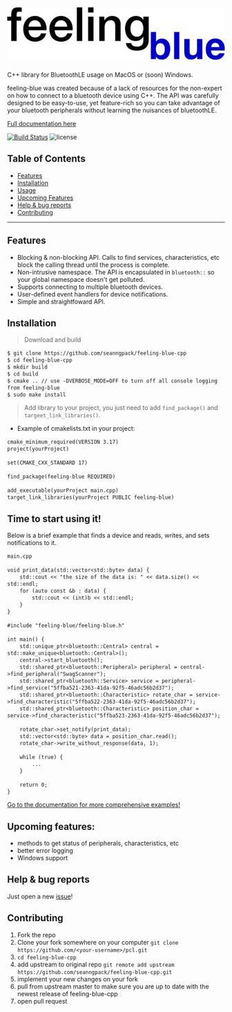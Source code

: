 # ![feeling-blue-logo](docs/img/feeling_blue_cpp.png)
C++ library for BluetoothLE usage on MacOS or (soon) Windows. 


feeling-blue was created because of a lack of resources for the non-expert on how
to connect to a bluetooth device using C++. The API was carefully designed to be easy-to-use,
yet feature-rich so you can take advantage of your bluetooth peripherals without learning
the nuisances of bluetoothLE.

[Full documentation here](https://seanngpack.github.io/feeling-blue-cpp/)

[![Build Status](https://travis-ci.com/seanngpack/feeling-blue-cpp.svg?branch=master)](https://travis-ci.com/seanngpack/feeling-blue-cpp)
![license](https://img.shields.io/github/license/seanngpack/feeling-blue-cpp)

## Table of Contents

- [Features](#features)
- [Installation](#installation)
- [Usage](#Time-to-start-using-it)
- [Upcoming Features](#Upcoming-features)
- [Help & bug reports](#Help-&-bug-reports)
- [Contributing](#Contributing)


---

## Features

* Blocking & non-blocking API. Calls to find services, characteristics, etc block the calling thread until the process is complete.
* Non-intrusive namespace. The API is encapsulated in ```bluetooth::``` so your global namespace doesn't get polluted.
* Supports connecting to multiple bluetooth devices.
* User-defined event handlers for device notifications.
* Simple and straightfoward API.

## Installation

> Download and build
```
$ git clone https://github.com/seanngpack/feeling-blue-cpp
$ cd feeling-blue-cpp
$ mkdir build
$ cd build
$ cmake .. // use -DVERBOSE_MODE=OFF to turn off all console logging from feeling-blue
$ sudo make install
```

> Add library to your project, you just need to add ```find_package()``` and ```targeet_link_libraries()```.

* Example of cmakelists.txt in your project:

```
cmake_minimum_required(VERSION 3.17)
project(yourProject)

set(CMAKE_CXX_STANDARD 17)

find_package(feeling-blue REQUIRED)

add_executable(yourProject main.cpp)
target_link_libraries(yourProject PUBLIC feeling-blue)

```



## Time to start using it!
Below is a brief example that finds a device and reads, writes, and sets notifications to it. 

```
main.cpp

void print_data(std::vector<std::byte> data) {
    std::cout << "the size of the data is: " << data.size() << std::endl;
    for (auto const &b : data) {
        std::cout << (int)b << std::endl;
    }
}

#include "feeling-blue/feeling-blue.h"

int main() {
    std::unique_ptr<bluetooth::Central> central = std::make_unique<bluetooth::Central>();
    central->start_bluetooth();
    std::shared_ptr<bluetooth::Peripheral> peripheral = central->find_peripheral("SwagScanner");
    std::shared_ptr<bluetooth::Service> service = peripheral->find_service("5ffba521-2363-41da-92f5-46adc56b2d37");
    std::shared_ptr<bluetooth::Characteristic> rotate_char = service->find_characteristic("5ffba522-2363-41da-92f5-46adc56b2d37");
    std::shared_ptr<bluetooth::Characteristic> position_char = service->find_characteristic("5ffba523-2363-41da-92f5-46adc56b2d37");

    rotate_char->set_notify(print_data);
    std::vector<std::byte> data = position_char.read();
    rotate_char->write_without_response(data, 1);

    while (true) {
        ...
    }
  
    return 0;
}
```

[Go to the documentation for more comprehensive examples!](https://seanngpack.github.io/feeling-blue-cpp/)


## Upcoming features:
- methods to get status of peripherals, characteristics, etc
- better error logging
- Windows support

## Help & bug reports

Just open a new [issue](https://github.com/seanngpack/feeling-blue-cpp/issues)!


## Contributing

1. Fork the repo
2. Clone your fork somewhere on your computer ```git clone https://github.com/<your-username>/pcl.git```
3. ```cd feeling-blue-cpp```
4. add upstream to original repo ```git remote add upstream https://github.com/seanngpack/feeling-blue-cpp.git```
5. implement your new changes on your fork
6. pull from upstream master to make sure you are up to date with the newest release of feeling-blue-cpp
7. open pull request
